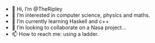 - 👋 Hi, I’m @TheRipley
- 👀 I’m interested in computer science, physics and maths.
- 🌱 I’m currently learning Haskell and c++
- 💞️ I’m looking to collaborate on a Nasa project...
- 📫 How to reach me: using a ladder.

<!---
TheRipley/TheRipley is a ✨ special ✨ repository because its `README.md` (this file) appears on your GitHub profile.
You can click the Preview link to take a look at your changes.
--->
